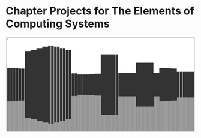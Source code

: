 Chapter Projects for The Elements of Computing Systems
======================================================

![Nandenstein screenshot](/screenshot.png?raw=true)
